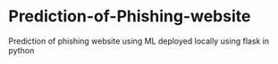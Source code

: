 # Prediction-of-Phishing-website
Prediction of phishing website using ML deployed locally using flask in python
